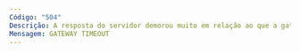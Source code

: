 ```yaml
---
Código: "504"
Descrição: A resposta do servidor demorou muito em relação ao que a gateway foi preparada para recebê-la (o tempo que lhe estava destinado esgotou-se)
Mensagem: GATEWAY TIMEOUT
---
```

